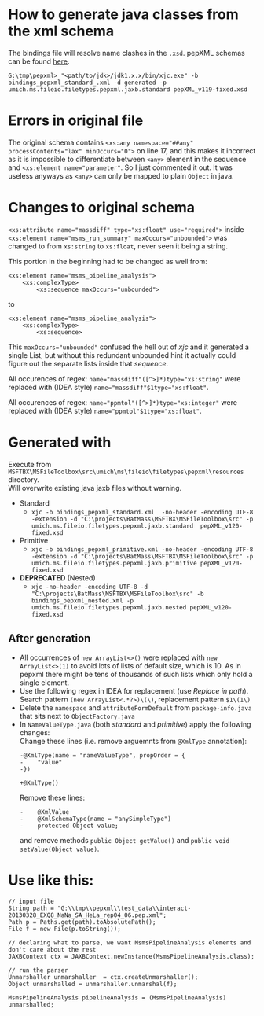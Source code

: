 # How to generate java classes from the xml schema
The bindings file will resolve name clashes in the `.xsd`.
pepXML schemas can be found [here](https://sourceforge.net/p/sashimi/code/HEAD/tree/trunk/trans_proteomic_pipeline/schema/).

`G:\tmp\pepxml>
	"<path/to/jdk>/jdk1.x.x/bin/xjc.exe"
	-b bindings_pepxml_standard_.xml
	-d generated
	-p umich.ms.fileio.filetypes.pepxml.jaxb.standard
	pepXML_v119-fixed.xsd`

# Errors in original file
The original schema contains `<xs:any namespace="##any" processContents="lax" minOccurs="0">`
on line 17, and this makes it incorrect as it is impossible to differentiate between
`<any>` element in the sequence and `<xs:element name="parameter"`. So I just commented it
out. It was useless anyways as `<any>` can only be mapped to plain `Object` in java.

# Changes to original schema
`<xs:attribute name="massdiff" type="xs:float" use="required">` inside `<xs:element name="msms_run_summary" maxOccurs="unbounded">`
was changed to from `xs:string` to `xs:float`, never seen it being a string.

This portion in the beginning had to be changed as well from:
```
<xs:element name="msms_pipeline_analysis">
    <xs:complexType>
        <xs:sequence maxOccurs="unbounded">
```
to
```
<xs:element name="msms_pipeline_analysis">
    <xs:complexType>
        <xs:sequence>
```
This `maxOccurs="unbounded"` confused the hell out of _xjc_ and it generated a single List<Object>, but without this
redundant unbounded hint it actually could figure out the separate lists inside that _sequence_.

All occurences of regex: `name="massdiff"([^>]*)type="xs:string"` were replaced with (IDEA style) `name="massdiff"$1type="xs:float"`.  

All occurences of regex: `name="ppmtol"([^>]*)type="xs:integer"` were replaced with (IDEA style) `name="ppmtol"$1type="xs:float"`.  



# Generated with  
Execute from `MSFTBX\MSFileToolbox\src\umich\ms\fileio\filetypes\pepxml\resources` directory.  
Will overwrite existing java jaxb files without warning.  

* Standard
  * `xjc -b bindings_pepxml_standard.xml  -no-header -encoding UTF-8 -extension -d "C:\projects\BatMass\MSFTBX\MSFileToolbox\src" -p umich.ms.fileio.filetypes.pepxml.jaxb.standard  pepXML_v120-fixed.xsd`
* Primitive 
  * `xjc -b bindings_pepxml_primitive.xml -no-header -encoding UTF-8 -extension -d "C:\projects\BatMass\MSFTBX\MSFileToolbox\src" -p umich.ms.fileio.filetypes.pepxml.jaxb.primitive pepXML_v120-fixed.xsd`
* __DEPRECATED__ (Nested) 
  * `xjc -no-header -encoding UTF-8 -d "C:\projects\BatMass\MSFTBX\MSFileToolbox\src" -b bindings_pepxml_nested.xml -p umich.ms.fileio.filetypes.pepxml.jaxb.nested pepXML_v120-fixed.xsd`
##  After generation
* All occurrences of  `new ArrayList<>()` were replaced with `new ArrayList<>(1)` to avoid lots of lists
    of default size, which is 10. As in pepxml there might be tens of thousands of such lists which only 
    hold a single element.
* Use the following regex in IDEA for replacement (use _Replace in path_). Search pattern `(new ArrayList<.*?>)\(\)`,
    replacement pattern `$1\(1\)`
* Delete the `namespace` and `attributeFormDefault` from `package-info.java` that sits next to `ObjectFactory.java`
* In `NameValueType.java` (both *standard* and *primitive*) apply the following changes:  
  Change these lines (i.e. remove arguemnts from `@XmlType` annotation):  
  ```
  -@XmlType(name = "nameValueType", propOrder = {
  -    "value"
  -})
  
  +@XmlType()
  ```
  Remove these lines:
  ```
  -    @XmlValue
  -    @XmlSchemaType(name = "anySimpleType")
  -    protected Object value;
  ```
  and remove methods `public Object getValue()` and `public void setValue(Object value)`.

# Use like this:

```
// input file
String path = "G:\\tmp\\pepxml\\test_data\\interact-20130328_EXQ8_NaNa_SA_HeLa_rep04_06.pep.xml";
Path p = Paths.get(path).toAbsolutePath();
File f = new File(p.toString());

// declaring what to parse, we want MsmsPipelineAnalysis elements and don't care about the rest
JAXBContext ctx = JAXBContext.newInstance(MsmsPipelineAnalysis.class);

// run the parser
Unmarshaller unmarshaller  = ctx.createUnmarshaller();
Object unmarshalled = unmarshaller.unmarshal(f);

MsmsPipelineAnalysis pipelineAnalysis = (MsmsPipelineAnalysis) unmarshalled;
```
